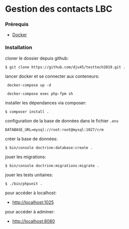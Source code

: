 # Gestion des contacts LBC

### Prérequis
* [Docker](https://www.docker.com/)

### Installation

cloner le dossier depuis github:
```
$ git clone https://github.com/dju45/testtech2019.git .
```

lancer docker et se connecter aux conteneurs:
```
 docker-compose up -d
```
```
 docker-compose exec php-fpm sh
```

installer les dépendances via composer:
```
$ composer install .
```

configuration de la base de données dans le fichier `.env` 
```
DATABASE_URL=mysql://root:root@mysql:1027/crm
```

créer la base de données:
```
$ bin/console doctrine:database:create .
```

jouer les migrations:
```
$ bin/console doctrine:migrations:migrate .
```

jouer les tests unitaires:
```
$ ./bin/phpunit .
```

pour accéder à localhost:
- [http://localhost:1025](http://localhost:1025)

pour accéder à adminer:
- [http://localhost:8080](http://localhost:8080)
